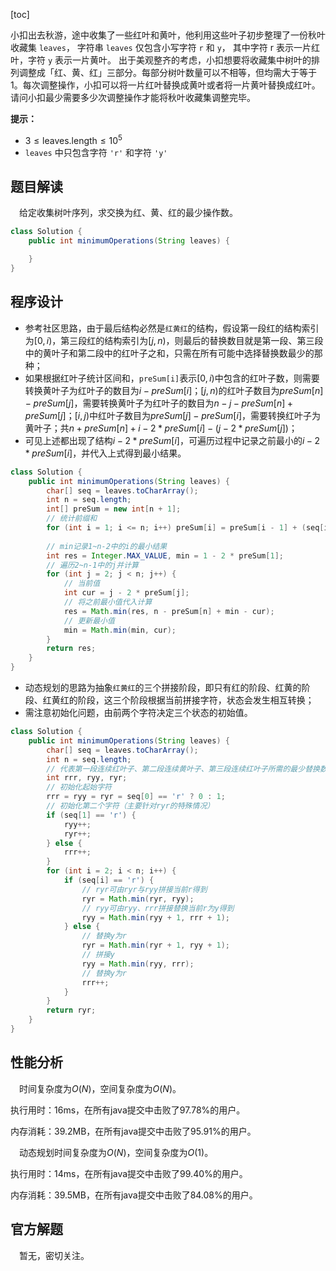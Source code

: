 [toc]

小扣出去秋游，途中收集了一些红叶和黄叶，他利用这些叶子初步整理了一份秋叶收藏集 `leaves`， 字符串 `leaves` 仅包含小写字符 `r` 和 `y`， 其中字符 r 表示一片红叶，字符 `y` 表示一片黄叶。
出于美观整齐的考虑，小扣想要将收藏集中树叶的排列调整成「红、黄、红」三部分。每部分树叶数量可以不相等，但均需大于等于 $1$。每次调整操作，小扣可以将一片红叶替换成黄叶或者将一片黄叶替换成红叶。请问小扣最少需要多少次调整操作才能将秋叶收藏集调整完毕。



**提示：**

- $3 \le \text{leaves.length} \le 10^5$
- `leaves` 中只包含字符 `'r'` 和字符 `'y'`



## 题目解读

&emsp;给定收集树叶序列，求交换为红、黄、红的最少操作数。

```java
class Solution {
    public int minimumOperations(String leaves) {

    }
}
```

## 程序设计

* 参考社区思路，由于最后结构必然是`红黄红`的结构，假设第一段红的结构索引为$[0,i)$，第三段红的结构索引为$[j,n)$，则最后的替换数目就是第一段、第三段中的黄叶子和第二段中的红叶子之和，只需在所有可能中选择替换数最少的那种；
* 如果根据红叶子统计区间和，`preSum[i]`表示$[0,i)$中包含的红叶子数，则需要转换黄叶子为红叶子的数目为$i-preSum[i]$；$[j,n)$的红叶子数目为$preSum[n]-preSum[j]$，需要转换黄叶子为红叶子的数目为$n-j-preSum[n]+preSum[j]$；$[i,j)$中红叶子数目为$preSum[j]-preSum[i]$，需要转换红叶子为黄叶子；共$n+preSum[n] + i-2*preSum[i] - (j-2*preSum[j])$；
* 可见上述都出现了结构$i - 2 * preSum[i]$，可遍历过程中记录之前最小的$i - 2 * preSum[i]$，并代入上式得到最小结果。

```java
class Solution {
    public int minimumOperations(String leaves) {
        char[] seq = leaves.toCharArray();
        int n = seq.length;
        int[] preSum = new int[n + 1];
        // 统计前缀和
        for (int i = 1; i <= n; i++) preSum[i] = preSum[i - 1] + (seq[i - 1] == 'r' ? 1 : 0);
        
        // min记录1~n-2中的i的最小结果
        int res = Integer.MAX_VALUE, min = 1 - 2 * preSum[1];
        // 遍历2~n-1中的j并计算
        for (int j = 2; j < n; j++) {
            // 当前值
            int cur = j - 2 * preSum[j];
            // 将之前最小值代入计算
            res = Math.min(res, n - preSum[n] + min - cur);
            // 更新最小值
            min = Math.min(min, cur);
        }
        return res;
    }
}
```

* 动态规划的思路为抽象`红黄红`的三个拼接阶段，即只有红的阶段、红黄的阶段、红黄红的阶段，这三个阶段根据当前拼接字符，状态会发生相互转换；
* 需注意初始化问题，由前两个字符决定三个状态的初始值。

```java
class Solution {
    public int minimumOperations(String leaves) {
        char[] seq = leaves.toCharArray();
        int n = seq.length;
        // 代表第一段连续红叶子、第二段连续黄叶子、第三段连续红叶子所需的最少替换数
        int rrr, ryy, ryr;
        // 初始化起始字符
        rrr = ryy = ryr = seq[0] == 'r' ? 0 : 1;
        // 初始化第二个字符（主要针对ryr的特殊情况）
        if (seq[1] == 'r') {
            ryy++;
            ryr++;
        } else {
            rrr++;
        } 
        for (int i = 2; i < n; i++) {
            if (seq[i] == 'r') {
                // ryr可由ryr与ryy拼接当前r得到
                ryr = Math.min(ryr, ryy);
                // ryy可由ryy、rrr拼接替换当前r为y得到
                ryy = Math.min(ryy + 1, rrr + 1);
            } else {
                // 替换y为r
                ryr = Math.min(ryr + 1, ryy + 1);
                // 拼接y
                ryy = Math.min(ryy, rrr);
                // 替换y为r
                rrr++;
            }
        }
        return ryr;
    }
}
```

## 性能分析

&emsp;时间复杂度为$O(N)$，空间复杂度为$O(N)$。

执行用时：16ms，在所有java提交中击败了97.78%的用户。

内存消耗：39.2MB，在所有java提交中击败了95.91%的用户。

&emsp;动态规划时间复杂度为$O(N)$，空间复杂度为$O(1)$。

执行用时：14ms，在所有java提交中击败了99.40%的用户。

内存消耗：39.5MB，在所有java提交中击败了84.08%的用户。

## 官方解题

&emsp;暂无，密切关注。